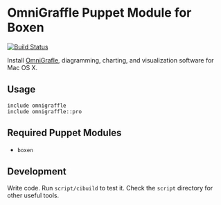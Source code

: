 # OmniGraffle Puppet Module for Boxen

[![Build Status](https://travis-ci.org/boxen/puppet-omnigraffle.png)](https://travis-ci.org/boxen/puppet-omnigraffle)

Install [OmniGrafle](http://www.omnigroup.com/products/omnigraffle/), diagramming, charting, and visualization software for Mac OS X.

## Usage

```puppet
include omnigraffle
include omnigraffle::pro
```

## Required Puppet Modules

* `boxen`

## Development

Write code. Run `script/cibuild` to test it. Check the `script`
directory for other useful tools.
